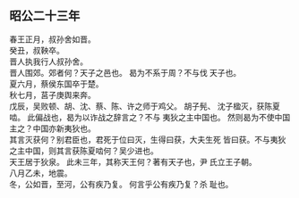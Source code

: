 ## 昭公二十三年
春王正月，叔孙舍如晋。  
癸丑，叔鞅卒。  
晋人执我行人叔孙舍。  
晋人围郊。郊者何？天子之邑也。 曷为不系于周？不与伐
天子也。  
夏六月，蔡侯东国卒于楚。  
秋七月，莒子庚舆来奔。  
戊辰，吴败顿、胡、沈、蔡、陈、许之师于鸡父。 胡子髡、
沈子楹灭，获陈夏啮。 此偏战也，曷为以诈战之辞言之？不与
夷狄之主中国也。 然则曷为不使中国主之？中国亦新夷狄也。  
其言灭获何？别君臣也，君死于位曰灭，生得曰获，大夫生死
皆曰获。不与夷狄之主中国，则其言获陈夏啮何？吴少进也。  
天王居于狄泉。 此未三年，其称天王何？著有天子也，尹
氏立王子朝。  
八月乙未，地震。  
冬，公如晋，至河，公有疾乃复。 何言乎公有疾乃复？杀
耻也。  

